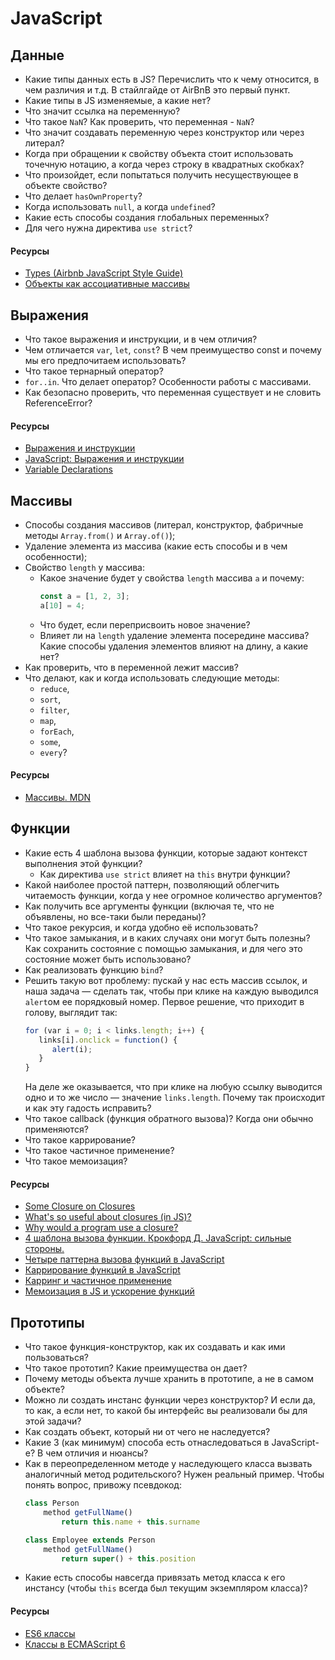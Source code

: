 # JavaScript

## Данные

* Какие типы данных есть в JS? Перечислить что к чему относится, в чем различия и т.д. В стайлгайде от AirBnB это первый пункт.
* Какие типы в JS изменяемые, а какие нет?
* Что значит ссылка на переменную?
* Что такое `NaN`? Как проверить, что переменная - `NaN`?
* Что значит создавать переменную через конструктор или через литерал?
* Когда при обращении к свойству объекта стоит использовать точечную нотацию, а когда через строку в квадратных скобках?
* Что произойдет, если попытаться получить несуществующее в объекте свойство?
* Что делает `hasOwnProperty`?
* Когда использовать `null`, а когда `undefined`?
* Какие есть способы создания глобальных переменных?
* Для чего нужна директива `use strict`?

#### Ресурсы
* [Types (Airbnb JavaScript Style Guide)](https://github.com/airbnb/javascript#types)
* [Объекты как ассоциативные массивы](https://learn.javascript.ru/object)

## Выражения
* Что такое выражения и инструкции, и в чем отличия?
* Чем отличается `var`, `let`, `const`? В чем преимущество const и почему мы его предпочитаем использовать?
* Что такое тернарный оператор?
* `for..in`. Что делает оператор? Особенности работы с массивами.
* Как безопасно проверить, что переменная существует и не словить ReferenceError?

#### Ресурсы
* [Выражения и инструкции](https://ru.hexlet.io/courses/introduction_to_programming/lessons/expressions/theory_unit)
* [JavaScript: Выражения и инструкции](https://puzzleweb.ru/javascript/2_syntax3.php)
* [Variable Declarations](https://www.typescriptlang.org/docs/handbook/variable-declarations.html)

## Массивы
* Способы создания массивов (литерал, конструктор, фабричные методы `Array.from()` и `Array.of()`);
* Удаление элемента из массива (какие есть способы и в чем особенности);
* Свойство `length` у массива:
    * Какое значение будет у свойства `length` массива `a` и почему:
        ```javascript
        const a = [1, 2, 3];
        a[10] = 4;
        ```
    * Что будет, если переприсвоить новое значение?
    * Влияет ли на `length` удаление элемента посередине массива? Какие способы удаления элементов влияют на длину, а какие нет?
* Как проверить, что в переменной лежит массив?
* Что делают, как и когда использовать следующие методы:
    * `reduce`,
    * `sort`,
    * `filter`,
    * `map`,
    * `forEach`,
    * `some`,
    * `every`?

#### Ресурсы
* [Массивы. MDN](https://developer.mozilla.org/ru/docs/Web/JavaScript/Reference/Global_Objects/Array)

## Функции
* Какие есть 4 шаблона вызова функции, которые задают контекст выполнения этой функции?
    * Как директива `use strict` влияет на `this` внутри функции?
* Какой наиболее простой паттерн, позволяющий облегчить читаемость функции, когда у нее огромное количество аргументов?
* Как получить все аргументы функции (включая те, что не объявлены, но все-таки были переданы)?
* Что такое рекурсия, и когда удобно её использовать?
* Что такое замыкания, и в каких случаях они могут быть полезны? Как сохранить состояние с помощью замыкания, и для чего это состояние может быть использовано?
* Как реализовать функцию `bind`?
* Решить такую вот проблему: пускай у нас есть массив ссылок, и наша задача — сделать так, чтобы при клике на каждую выводился `alert`ом ее порядковый номер. Первое решение, что приходит в голову, выглядит так:
    ```javascript
    for (var i = 0; i < links.length; i++) {
       links[i].onclick = function() {
          alert(i);
       }
    }
    ```
    На деле же оказывается, что при клике на любую ссылку выводится одно и то же число — значение `links.length`. Почему так происходит и как эту гадость исправить?
* Что такое callback (функция обратного вызова)? Когда они обычно применяются?
* Что такое каррирование?
* Что такое частичное применение?
* Что такое мемоизация?

#### Ресурсы
* [Some Closure on Closures](https://dev.to/jckuhl/some-closure-on-closures-44ga)
* [What's so useful about closures (in JS)?](https://softwareengineering.stackexchange.com/questions/203507/whats-so-useful-about-closures-in-js)
* [Why would a program use a closure?](https://softwareengineering.stackexchange.com/questions/285941/why-would-a-program-use-a-closure)
* [4 шаблона вызова функции. Крокфорд Д. JavaScript: сильные стороны.](https://orkhanalyshov.com/media/JavaScript/books/TheGoodParts.pdf#page=44&zoom=auto,-265,627)
* [Четыре паттерна вызова функций в JavaScript](https://habr.com/ru/post/155815/)
* [Каррирование функций в JavaScript](https://habr.com/ru/company/ruvds/blog/427295/)
* [Карринг и частичное применение](https://www.ibm.com/developerworks/ru/library/j-jn9/)
* [Мемоизация в JS и ускорение функций](https://habr.com/ru/company/ruvds/blog/332384/)

## Прототипы
* Что такое функция-конструктор, как их создавать и как ими пользоваться?
* Что такое прототип? Какие преимущества он дает?
* Почему методы объекта лучше хранить в прототипе, а не в самом объекте?
* Можно ли создать инстанс функции через конструктор? И если да, то как, а если нет, то какой бы интерфейс вы реализовали бы для этой задачи?
* Как создать объект, который ни от чего не наследуется?
* Какие 3 (как минимум) способа есть отнаследоваться в JavaScript-е? В чем отличия и нюансы?
* Как в переопределенном методе у наследующего класса вызвать аналогичный метод родительского?
    Нужен реальный пример. Чтобы понять вопрос, привожу псевдокод:
    ```javascript
    class Person
        method getFullName()
            return this.name + this.surname

    class Employee extends Person
        method getFullName()
            return super() + this.position
    ```
* Какие есть способы навсегда привязать метод класса к его инстансу (чтобы `this` всегда был текущим экземпляром класса)?

#### Ресурсы
* [ES6 классы](http://jsraccoon.ru/es6-classes)
* [Классы в ECMAScript 6](https://frontender.info/es6-classes-final/)
